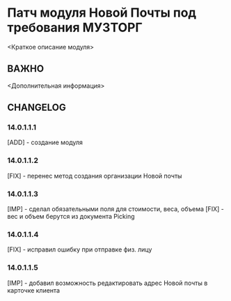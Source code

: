 # Патч модуля Новой Почты под требования МУЗТОРГ

<Краткое описание модуля>

## ВАЖНО

<Дополнительная информация>

## CHANGELOG

### 14.0.1.1.1

[ADD] - создание модуля

### 14.0.1.1.2

[FIX] - перенес метод создания организации Новой почты

### 14.0.1.1.3

[IMP] - сделал обязательными поля для стоимости, веса, объема [FIX] - вес и объем берутся из документа Picking

### 14.0.1.1.4

[FIX] - исправил ошибку при отправке физ. лицу

### 14.0.1.1.5

[IMP] - добавил возможность редактировать адрес Новой почты в карточке клиента

